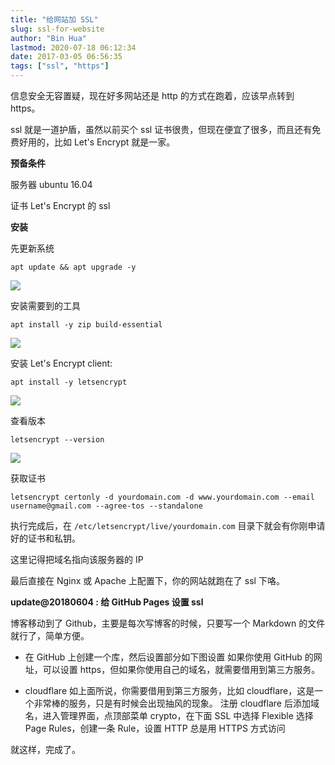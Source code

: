 ```yaml
---
title: "给网站加 SSL"
slug: ssl-for-website
author: "Bin Hua"
lastmod: 2020-07-18 06:12:34
date: 2017-03-05 06:56:35
tags: ["ssl", "https"]
---
```


信息安全无容置疑，现在好多网站还是 http 的方式在跑着，应该早点转到 https。

ssl 就是一道护盾，虽然以前买个 ssl 证书很贵，但现在便宜了很多，而且还有免费好用的，比如 Let's Encrypt 就是一家。

**预备条件**

服务器 ubuntu 16.04

证书 Let's Encrypt 的 ssl

**安装**

先更新系统

```
apt update && apt upgrade -y
```

![](/imgs/ssl-for-website-01.png)

安装需要到的工具

```
apt install -y zip build-essential
```

![](/imgs/ssl-for-website-02.png)

安装 Let's Encrypt client:

```
apt install -y letsencrypt
```

![](/imgs/ssl-for-website-03.png)

查看版本

```
letsencrypt --version
```

![](/imgs/ssl-for-website-04.png)

获取证书

```
letsencrypt certonly -d yourdomain.com -d www.yourdomain.com --email username@gmail.com --agree-tos --standalone
```

执行完成后，在 `/etc/letsencrypt/live/yourdomain.com` 目录下就会有你刚申请好的证书和私钥。

这里记得把域名指向该服务器的 IP

最后直接在 Nginx 或 Apache 上配置下，你的网站就跑在了 ssl 下咯。

**update@20180604 : 给 GitHub Pages 设置 ssl**

博客移动到了 Github，主要是每次写博客的时候，只要写一个 Markdown 的文件就行了，简单方便。

- 在 GitHub 上创建一个库，然后设置部分如下图设置  如果你使用 GitHub 的网址，可以设置 https，但如果你使用自己的域名，就需要借用到第三方服务。

- cloudflare 如上面所说，你需要借用到第三方服务，比如 cloudflare，这是一个非常棒的服务，只是有时候会出现抽风的现象。 注册 cloudflare 后添加域名，进入管理界面，点顶部菜单 crypto，在下面 SSL 中选择 Flexible  选择 Page Rules，创建一条 Rule，设置 HTTP 总是用 HTTPS 方式访问  

就这样，完成了。